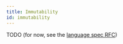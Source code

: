 ```yaml
---
title: Immutability
id: immutability
---
```


TODO (for now, see the [language spec RFC](docs/docs/999-contributorsibutors/999-rfcs/2023-06-12-language-spec.md))
